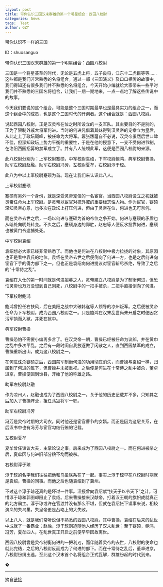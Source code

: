 ```yaml
---
layout: post
title: 带你认识三国汉末群雄的第一个明星组合：西园八校尉
categories: News
tags:  Test
author: GZY
---
```


带你认识不一样的三国

ID：shuosanguo

带你认识三国汉末群雄的第一个明星组合：西园八校尉

三国是一个将星荟萃的时代，无论是五虎上将，五子良将，江东十二虎臣等等……这些都是我们非常熟悉的名将组合。通过一部《三国演义》及口口相传的故事中，我们得知还有很多我们并不熟悉的名将组合，今天开始小编就给大家带来一些平时我们并不熟悉的三国名将组合，让我们一期一期地来，一点一点地了解这些传说中的故事。

今天我们要说的这个组合，可能是整个三国时期最早也是最具实力的组合之一，而这个组合中的成员，也是这个三国时代的开创者。这个组合就是：西园八校尉。

说起西园八校尉，正是汉灵帝在位之时所设立的一支军队。其主要目的不是别的，正为了限制外戚大将军何进。当时的何进凭借着其妹得到汉灵帝的宠幸立为皇后，从此走上了政坛巅峰，被任命为大将军。嚣张跋扈自不必说，汉灵帝虽然后世口碑不佳，但深知政坛上势力平衡的重要性，于是在他的授意下，一支不受何进节制，在洛阳西园招募的禁军成立了。并有八人统领此军，这便是西园八校尉的来源。

此八校尉分别为：上军校尉蹇硕，中军校尉袁绍，下军校尉鲍鸿，典军校尉曹操，助军左校尉赵融，助军右校尉冯芳，左校尉夏牟，右校尉淳于琼。

此八为中以上军校尉蹇硕为首。现在让我们来认识此八人。

上军校尉蹇硕

蹇硕有另外一个身份，就是深受灵帝宠信的一名宦官。当西园八校尉设立之初就被灵帝任命为上军校尉。是灵帝以宦官对抗外戚的重要标志性人物。作为宦官，蹇硕深知灵帝心意，也多次在政坛上打压何进，但由于灵帝在位，何进也无可奈何。

而在灵帝去世之后，一场以何进与蹇硕为首的帝位之争开始。何进与蹇硕的矛盾也从暗处向明处转变。不久之后，蹇硕身边的郭胜，赵忠等人便反水投靠何进，蹇硕也被黄门令逮捕处死。

中军校尉袁绍

袁绍想必大家已经非常熟悉了。而他也是何进在八校尉中极力拉拢的对象，其原因也正是看中袁氏的地位。袁绍在灵帝去世之后便倒向了何进一方，也是之后何进向宦官下手的得力部下之一。但也正是袁绍向何进提议对宦官斩尽杀绝，导致了之后的“十常侍之乱”。

袁绍在入仕的第一时间就是何进招募之人，灵帝建立八校尉是为了制衡何进，但恐怕灵帝也万万没想到自己刚死，八校尉中的一把手被杀，二把手直接倒向了何进。

下军校尉鲍鸿

鲍鸿曾担任右扶风，后在美阳之战中大破韩遂等人领导的凉州叛军。之后便被灵帝任命为下军校尉，成为西园八校尉之一。只是鲍鸿在汉末乱世尚未开启之时便因贪污军饷而入狱，并死在狱中。

典军校尉曹操

曹操恐怕不需要小编再多言了。在汉灵帝一朝，曹操已经被任命为议郎，并在黄巾之乱中多次平乱。之后有一段时间自我放逐做了闲散之人，直到西园禁军的成立，曹操重新出山，成为这八校尉之一。

在何进诛杀蹇硕之后，西园禁军制衡何进的功用彻底消失，而曹操与袁绍一样，归属到了何进的属下，但曹操并未被重视。之后便是何进在十常侍之乱中被杀，董卓进京，曹操便回到谯县，开始了他的称雄之路。

助军左校尉赵融

作为凉州人，赵融也成为了西园八校尉之一。关于他的历史记载并不多，只知其之后加入了曹操阵营，担任荡寇将军一职。

助军右校尉冯芳

冯芳是灵帝时期的大司农，同时他还是宦官曹节的女婿。而正是因为这层关系，在后汉书中也有冯芳与宦官勾结行贿的记载。

左校尉夏牟

夏牟曾任谏议大夫，主掌论议之事。后来成为了西园八校尉之一。而在何进被杀之后，夏牟因与何进旧部分粮不均而被杀。

右校尉淳于琼

淳于琼的名字我们往往把他和乌巢联系在了一起。事实上淳于琼早在八校尉时期就是袁绍，曹操的同事。而他之后也随袁绍到了冀州。

不过这个淳于琼还真的是坏过一件事。沮授曾向袁绍献“挟天子以令天下”之计，可惜淳于琼和郭图却阻止了袁绍。后来曹操接来汉献帝，打着汉王朝的旗帜成就真正的北方霸主。淳于琼或许在官渡并没有那么不堪，但就在袁绍帐下误事来说，相较演义的失乌巢，失皇帝更是战略上的大失败。

以上八人，就是我们常听说但不熟悉的西园八校尉。其中曹操，袁绍在后来的乱世中成就了一番霸业；赵融，淳于琼则追随他人经历了汉末乱世；至于蹇硕，鲍鸿，冯芳，夏牟四人，在乱世真正开启之前便早早因故离世。

西园八校尉曾是灵帝制衡何进的一把利刃，而伴随着灵帝的去世，八校尉的使命也就此完结，之后的八校尉反而成为了何进的部下。而在十常侍之乱后，董卓进京，八校尉纷纷出逃，至此这个汉末首个名将组合正式瓦解，群雄纷起的时代到来。

�

*****

摘自[链接](http://new.qq.com/omn/20181224/20181224G0KD7L.html)